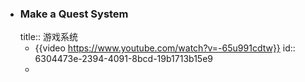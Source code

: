 - ### Make a Quest System
  title:: 游戏系统
	- {{video https://www.youtube.com/watch?v=-65u991cdtw}}
	  id:: 6304473e-2394-4091-8bcd-19b1713b15e9
	-